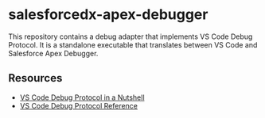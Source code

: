 # salesforcedx-apex-debugger

This repository contains a debug adapter that implements VS Code Debug Protocol.
It is a standalone executable that translates between VS Code and Salesforce
Apex Debugger.

## Resources

- [VS Code Debug Protocol in a Nutshell](https://code.visualstudio.com/docs/extensionAPI/api-debugging)
- [VS Code Debug Protocol Reference](https://github.com/Microsoft/@vscode/debugprotocol-node/blob/master/protocol/src/debugProtocol.ts)
